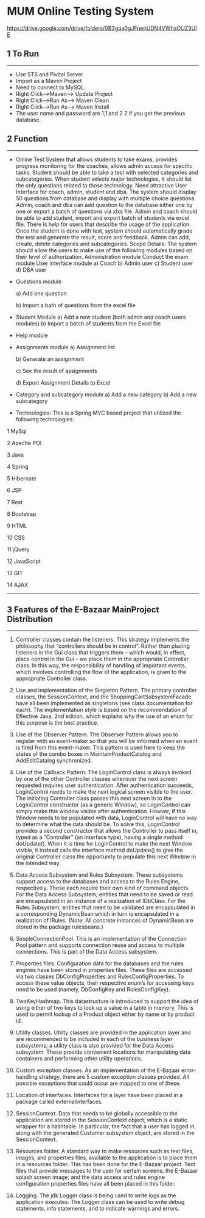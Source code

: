 # MUM Online Testing System

 
  https://drive.google.com/drive/folders/0B3gqa0gJFnenUDN4VWhaOUZ3UlE

## 1 To Run
--------
*	Use STS and Pivital Server
*	Import as a Maven Project
*	Need to connect to MySQL.
*	Right Click-->Maven--> Update Project
*   Right Click-->Run As--> Maven Clean
*   Right Click-->Run As--> Maven Install
*	The user name and password are 1,1 and 2 2 if you get the previous database.

## 2 Function
--------
*  Online Test System that allows students to take exams, provides progress monitoring for the coaches, allows admin access for specific tasks. Student should be able to take a test with selected categories and subcategories. When student selects major technologies, it should list the only questions related to those technology. Need attractive User Interface for coach, admin, student and dba. The system should display 50 questions from database and display with multiple choice questions. Admin, coach and dba can add question to the database either one by one or export a batch of questions via xlxs file. Admin and coach should be able to add student, import and export batch of students via excel file. There is help for users that describe the usage of the application. Once the student is done with test, system should automatically grade the test and generate the result, score and feedback. Admin can add, create, delete categories and subcategories. Scope Details: The system should allow the users to make use of the following modules based on their level of authorization. Administration module Conduct the exam module User interface module a) Coach b) Admin user c) Student user d) DBA user

*  Questions module 

    a) Add one question

    b) Import a bath of questions from the excel file

*  Student Module a) Add a new student (both admin and coach users modules) b) Import a batch of students from the Excel file

*  Help module

*  Assignments module 
    a) Assignment list 

    b) Generate an assignment 
    
    c) See the result of assignments
   
    d) Export Assignment Details to Excel

*  Category and subcategory module a) Add a new category b) Add a new subcategory

*  Technologies: This is a Spring MVC based project that utilized the following technologies:

1 MySql

2 Apache POI

3 Java

4 Spring

5 Hibernate

6 JSP

7 Rest

8 Bootstrap

9 HTML

10 CSS

11 jQuery

12 JavaScript

13 GIT

14 AJAX

---


## 3 Features of the E-Bazaar MainProject Distribution
---

1.	Controller classes contain the listeners. This strategy implements the philosophy that “controllers should be in control”. Rather than placing listeners in the Gui class that triggers them – which would, in effect, place control in the Gui – we place them in the appropriate Controller class. In this way, the responsibility of handling of important events, which involves controlling the flow of the application, is given to the appropriate Controller class.

2.	Use and implementation of the Singleton Pattern. The primary controller classes, the SessionContext, and the ShoppingCartSubsystemFacade have all been implemented as singletons (see class documentation for each). The implementation style is based on the recommendation of Effective Java, 2nd edition, which explains why the use of an enum for this purpose is the best practice.

3.	Use of the Observer Pattern. The Observer Pattern allows you to register with an event-maker so that you will be informed when an event is fired from this event-maker. This pattern is used here to keep the states of the combo boxes in MaintainProductCatalog and AddEditCatalog synchronized.

4.	Use of the Callback Pattern. The LoginControl class is always invoked by one of the other Controller classes whenever the next screen requested requires user authentication. After authentication succeeds, LoginControl needs to make the next logical screen visible to the user. The initiating Controller class passes this next screen in to the LoginControl constructor (as a generic Window), so LoginControl can simply make this window visible after authentication. Howver, if this Window needs to be populated with data, LoginControl will have no way to determine what the data should be. To solve this, LoginControl provides a second constructor that allows the Controller to pass itself in, typed as a “Controller” (an interface type), having a single method doUpdate(). When it is time for LoginControl to make the next Window visible, it instead calls the interface method doUpdate() to give the original Controller class the opportunity to populate this next Window in the intended way. 

5.	Data Access Subsystem and Rules Subsystem. These subsystems support access to the databases and access to the Rules Engine, respectively. These each require their own kind of command objects. For the Data Access Subsystem, entities that need to be saved or read are encapsulated in an instance of a realization of IDbClass. For the Rules Subsystem, entities that need to be validated are encapsulated in a corresponding DynamicBean which in turn is encapsulated in a realization of IRules. (Note: All concrete instances of DynamicBean are stored in the package rulesbeans.)

6.	SimpleConnectionPool. This is an implementation of the Connection Pool pattern and supports connection reuse and access to multiple connections. This is part of the Data Access subsystem.

7.	Properties files. Configuration data for the databases and the rules engines have been stored in properties files. These files are accessed via two classes DbConfigProperties and RulesConfigProperties. To access these value objects, their respective enum’s for accessing keys need to be used (namely, DbConfigKey and RulesConfigKey).

8.	TwoKeyHashmap. This datastructure is introduced to support the idea of using either of two keys to look up a value in a table in memory. This is used to permit lookup of a Product object either by name or by product id.

9.	Utility classes. Utility classes are provided in the application layer and are recommended to be included in each of the business layer subsystems; a utility class is also provided for the Data Access subsystem. These provide convenient locations for manipulating data containers and performing other utility operations.

10.	Custom exception classes. As an implementation of the E-Bazaar error-handling strategy, there are 5 custom exception classes provided. All possible exceptions that could occur are mapped to one of these.

11.	Location of interfaces. Interfaces for a layer have been placed in a package called externalinterfaces.

12.	SessionContext. Data that needs to be globally accessible to the application are stored in the SessionContext object, which is a static wrapper for a hashtable. In particular, the fact that a user has logged in, along with the generated Customer subsystem object, are stored in the SessionContext.

13.	Resources folder. A standard way to make resources such as text files, images, and properties files, available to the application is to place them in a resources folder. This has been done for the E-Bazaar project. Text files that provide messages to the user for certain screens; the E-Bazaar splash screen image; and the data access and rules engine configuration properties files have all been placed in this folder.

14.	Logging. The jdk Logger class is being used to write logs as the application executes. The Logger class can be used to write debug statements, info statements, and to indicate warnings and errors. 

